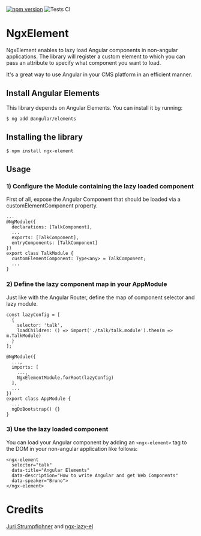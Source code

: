 [![npm version](https://badge.fury.io/js/ngx-element.svg)](https://badge.fury.io/js/ngx-element)
![Tests CI](https://github.com/brunob15/ngx-element/workflows/Tests%20CI/badge.svg)

# NgxElement

NgxElement enables to lazy load Angular components in non-angular applications.
The library will register a custom element to which you can pass an attribute to specify what component you want to load.

It's a great way to use Angular in your CMS platform in an efficient manner.

## Install Angular Elements
This library depends on Angular Elements. You can install it by running:
```
$ ng add @angular/elements
```

## Installing the library
```
$ npm install ngx-element
```

## Usage
### 1) Configure the Module containing the lazy loaded component

First of all, expose the Angular Component that should be loaded via a customElementComponent property.

```
...
@NgModule({
  declarations: [TalkComponent],
  ...
  exports: [TalkComponent],
  entryComponents: [TalkComponent]
})
export class TalkModule {
  customElementComponent: Type<any> = TalkComponent;
  ...
}
```

### 2) Define the lazy component map in your AppModule
Just like with the Angular Router, define the map of component selector and lazy module.

```
const lazyConfig = [
  {
    selector: 'talk',
    loadChildren: () => import('./talk/talk.module').then(m => m.TalkModule)
  }
];

@NgModule({
  ...,
  imports: [
    ...,
    NgxElementModule.forRoot(lazyConfig)
  ],
  ...
})
export class AppModule {
  ...
  ngDoBootstrap() {}
}
```

### 3) Use the lazy loaded component
You can load your Angular component by adding an `<ngx-element>` tag to the DOM in your non-angular application like follows:

```
<ngx-element
  selector="talk"
  data-title="Angular Elements"
  data-description="How to write Angular and get Web Components"
  data-speaker="Bruno">
</ngx-element>
```

# Credits
[Juri Strumpflohner](https://github.com/juristr) and [ngx-lazy-el](https://github.com/juristr/ngx-lazy-el)
